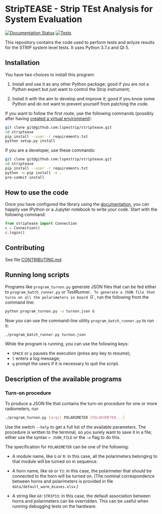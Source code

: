 # StripTEASE - Strip TEst Analysis for System Evaluation

[![Documentation Status](https://readthedocs.org/projects/striptease/badge/?version=latest)](https://striptease.readthedocs.io/en/latest/?badge=latest)
[![Tests](https://github.com/lspestrip/striptease/workflows/Tests/badge.svg?branch=master&event=push)](https://github.com/lspestrip/striptease/actions?query=workflow%3ATests+branch%3Amaster)


This repository contains the code used to perform tests and anlyze results for
the STRIP system level tests. It uses Python 3.7.x and Qt 5.

## Installation

You have two choices to install this program:

1. Install and use it as any other Python package; good if you are not a Python expert but just want to control the Strip instrument;

2. Install it with the aim to develop and improve it; good if you know some Python and do not want to prevent yourself from patching the
   code.

If you want to follow the first route, use the following commands (possibly after having [created a virtual environment](https://docs.python.org/3/library/venv.html)):

```bash
git clone git@github.com:lspestrip/striptease.git
cd striptease
pip install --user -r requirements.txt
python setup.py install
```

If you are a developer, use these commands:

```bash
git clone git@github.com:lspestrip/striptease.git
cd striptease
pip install --user -r requirements.txt
python -m pip install -e .
pre-commit install
```

## How to use the code

Once you have configured the library using the
[documentation](https://striptease.readthedocs.io/en/latest/authentication.html),
you can happily use IPython or a Jupyter notebook to write your code.
Start with the following command:

```python
from striptease import Connection
c = Connection()
c.login()
```

## Contributing

See file
[CONTRIBUTING.md](https://github.com/lspestrip/striptease/blob/master/CONTRIBUTING.md).

## Running long scripts

Programs like `program_turnon.py` generate JSON files that can be fed either to `program_batch_runner.py` or TestRunner`. To generate a JSON file that turns on all the polarimeters in board `G`, run the following from the command line:

```bash
python program_turnon.py -o turnon.json G
```

Now you can use the command-line utility `program_batch_runner.py` to run it:

```bash
./program_batch_runner.py turnon.json
```

While the program is running, you can use the following keys:

- `SPACE` or `p` pauses the execution (press any key to resume);
- `l` enters a log message;
- `q` prompt the users if it is necessary to quit the script.


## Description of the available programs

### Turn-on procedure

To produce a JSON file that contains the turn-on procedure for one or more radiometers, run

```bash
./program_turnon.py [args] POLARIMETER [POLARIMETER...]
```

Use the switch `--help` to get a full list of the available parameters. The procedure is written to the terminal, so you surely want to save it in a file; either use the syntax `> JSON_FILE` or the `-o` flag to do this.

The specification for `POLARIMETER` can be one of the following:

- A module name, like `G` or `R`: in this case, all the polarimeters belonging to that module will be turned on in sequence.

- A horn name, like `G0` or `Y3`: in this case, the polarimeter that should be connected to the horn will be turned on. (The nominal correspondence between horns and polarimeters is provided in file `data/default_warm_biases.xlsx`.)

- A string like `G0:STRIP33`: in this case, the default association between horns and polarimeters can be overridden. This can be useful when running debugging tests on the hardware.

